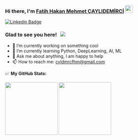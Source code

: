 ### Hi there, I'm <a href="https://gkassym.netlify.app" target="_blank">Fatih Hakan Mehmet ÇAYLIDEMİRCİ</a> <img src="https://media.giphy.com/media/hvRJCLFzcasrR4ia7z/giphy.gif" width="25px">


[![Linkedin Badge](https://img.shields.io/badge/-LinkedIn-0e76a8?style=flat-square&logo=Linkedin&logoColor=white)](https://www.linkedin.com/in/feheme/)

### Glad to see you here! &nbsp; ![](https://visitor-badge.glitch.me/badge?page_id=feheme.feheme)



- 🔭 I’m currently working on something cool
- 🌱 I’m currently learning Python, DeepLearning, AI, ML
- 💬 Ask me about anything, I am happy to help
- 📫 How to reach me: cyldmrcfhm@gmail.com


📈 **My GitHub Stats:**

<p>
  <img height="170em" src="https://github-readme-stats.vercel.app/api?username=feheme&show_icons=true&hide_border=true&&count_private=true&include_all_commits=true" />
  <img height="170em" src="https://github-readme-stats.vercel.app/api/top-langs/?username=feheme&exclude_repo=KNN-Image-Classification&show_icons=true&hide_border=true&layout=compact&langs_count=8"/>
</p>
